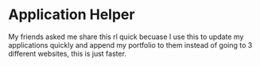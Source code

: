# Application Helper

My friends asked me share this rl quick becuase I use this to update my applications quickly and append my portfolio to them instead of going to 3 different websites, this is just faster.
